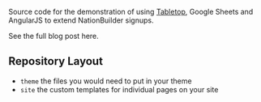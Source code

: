 Source code for the demonstration of using [Tabletop](https://github.com/times/angular-tabletop), Google Sheets and AngularJS to extend NationBuilder signups.

See the full blog post here.

## Repository Layout

* `theme` the files you would need to put in your theme
* `site` the custom templates for individual pages on your site

